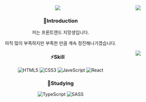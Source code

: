 <div align=center>
<img src="https://capsule-render.vercel.app/api?type=rect&color=gradient&text=%20%20Welcome!%20%20&fontAlign=30&fontSize=30&textBg=true&desc=to%20the%20My%20%27Github%27%20profile&descAlign=60&descAlignY=50" />

<img align=right src="https://github-readme-stats.vercel.app/api/top-langs/?username=eternrust&theme=dracula&layout=compact&langs_count=10"/>

### :wave:Introduction

저는 프론트엔드 지망생입니다.

아직 많이 부족하지만 부족한 만큼 계속 정진해나가겠습니다.

<img align=right src="https://github-readme-stats.vercel.app/api?username=anuraghazra&show_icons=true&theme=radical"/>

### :zap:Skill
![HTML5](https://img.shields.io/badge/HTML5-E34F26?style=flat&logo=HTML5&logoColor=white)
![CSS3](https://img.shields.io/badge/CSS3-1572B6?style=flat&logo=CSS3&logoColor=white)
![JaveScript](https://img.shields.io/badge/JavaScript-F7DF1E?style=flat&logo=JavaScript&logoColor=white)
![React](https://img.shields.io/badge/React-61DAFB?style=flat&logo=React&logoColor=white)

### :muscle:Studying
![TypeScript](https://img.shields.io/badge/TypeScript-3178C6?style=flat&logo=TypeScript&logoColor=white")
![SASS](https://img.shields.io/badge/Sass-CC6699?style=flat&logo=Sass&logoColor=white")

</div>
